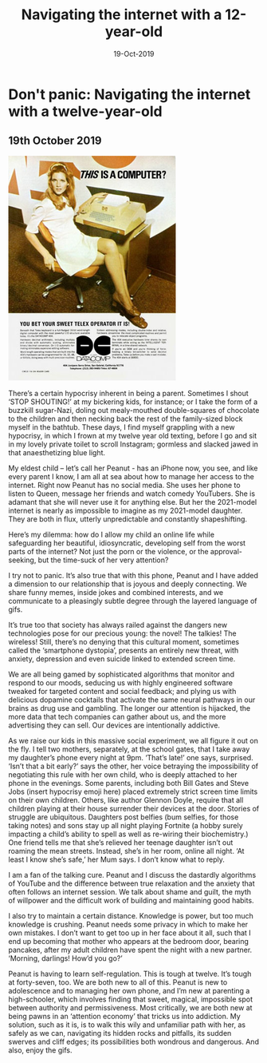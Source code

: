 ﻿---
layout: post
title: Navigating the internet with a 12-year-old
date: 19-Oct-2019
categories: tbd
---

# Don't panic: Navigating the internet with a twelve-year-old 

## 19th October 2019

<img src="/images/20191019/pic1.jpg" class="photo-horiz" />

There’s a certain hypocrisy inherent in being a parent. Sometimes I shout ‘STOP SHOUTING!’ at my bickering kids, for instance; or I take the form of a buzzkill sugar-Nazi, doling out mealy-mouthed double-squares of chocolate to the children and then necking back the rest of the family-sized block myself in the bathtub. These days, I find myself grappling with a new hypocrisy, in which I frown at my twelve year old texting, before I go and sit in my lovely private toilet to scroll Instagram;  gormless and slacked jawed in that anaesthetizing blue light.

My eldest child – let’s call her Peanut - has an iPhone now, you see, and like every parent I know, I am all at sea about how to manage her access to the internet. Right now Peanut has no social media. She uses her phone to listen to Queen, message her friends and watch comedy YouTubers. She is adamant that she will never use it for anything else. But her the 2021-model internet is nearly as impossible to imagine as my 2021-model daughter. They are both in flux, utterly unpredictable and constantly shapeshifting.

Here’s my dilemma: how do I allow my child an online life while safeguarding her beautiful, idiosyncratic, developing self from the worst parts of the internet? Not just the porn or the violence, or the approval-seeking, but the time-suck of her very attention? 

I try not to panic. It’s also true that with this phone, Peanut and I have added a dimension to our relationship that is joyous and deeply connecting. We share funny memes, inside jokes and combined interests, and we communicate to a pleasingly subtle degree through the layered language of gifs.

It’s true too that society has always railed against the dangers new technologies pose for our precious young: the novel! The talkies! The wireless! Still, there’s no denying that this cultural moment, sometimes called the ‘smartphone dystopia’, presents an entirely new threat, with anxiety, depression and even suicide linked to extended screen time.

We are all being gamed by sophisticated algorithms that monitor and respond to our moods, seducing us with highly engineered software tweaked for targeted content and social feedback; and plying us with delicious dopamine cocktails that activate the same neural pathways in our brains as drug use and gambling. The longer our attention is hijacked, the more data that tech companies can gather about us, and the more advertising they can sell.  Our devices are intentionally addictive.

As we raise our kids in this massive social experiment, we all figure it out on the fly. I tell two mothers, separately, at the school gates, that I take away my daughter’s phone every night at 9pm. ‘That’s late!’ one says, surprised. ‘Isn’t that a bit early?’ says the other, her voice betraying the impossibility of negotiating this rule with her own child, who is deeply attached to her phone in the evenings. Some parents, including both Bill Gates and Steve Jobs (insert hypocrisy emoji here) placed extremely strict screen time limits on their own children.  Others, like author Glennon Doyle, require that all children playing at their house surrender their devices at the door. Stories of struggle are ubiquitous.  Daughters post belfies (bum selfies, for those taking notes) and sons stay up all night playing Fortnite (a hobby surely impacting a child’s ability to spell as well as re-wiring their biochemistry.) One friend tells me that she’s relieved her teenage daughter isn’t out roaming the mean streets. Instead, she’s in her room, online all night. ‘At least I know she’s safe,’ her Mum says. I don’t know what to reply.

 I am a fan of the talking cure. Peanut and I discuss the dastardly algorithms of YouTube and the difference between true relaxation and the anxiety that often follows an internet session. We talk about shame and guilt, the myth of willpower and the difficult work of building and maintaining good habits.

I also try to maintain a certain distance. Knowledge is power, but too much knowledge is crushing. Peanut needs some privacy in which to make her own mistakes. I don’t want to get too up in her face about it all, such that I end up becoming that mother who appears at the bedroom door, bearing pancakes, after my adult children have spent the night with a new partner.  ‘Morning, darlings! How’d you go?’

Peanut is having to learn self-regulation. This is tough at twelve. It’s tough at forty-seven, too. We are both new to all of this. Peanut is new to adolescence and to managing her own phone, and I’m new at parenting a high-schooler, which involves finding that sweet, magical, impossible spot between authority and permissiveness.  Most critically, we are both new at being pawns in an ‘attention economy’ that tricks us into addiction. My solution, such as it is, is to walk this wily and unfamiliar path with her, as safely as we can, navigating its hidden rocks and pitfalls, its sudden swerves and cliff edges; its possibilities both wondrous and dangerous.  And also, enjoy the gifs. 